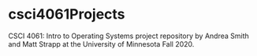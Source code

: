 # csci4061Projects

CSCI 4061: Intro to Operating Systems project repository by Andrea Smith and Matt Strapp at the University of Minnesota Fall 2020.
